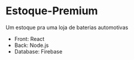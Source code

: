 # Estoque-Premium
Um estoque pra uma loja de baterias automotivas

- Front: React 
- Back: Node.js
- Database: Firebase
